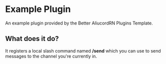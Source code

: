 # Example Plugin
An example plugin provided by the Better AliucordRN Plugins Template.

## What does it do?
It registers a local slash command named **/send** which you can use to send messages to the channel you're currently in.
